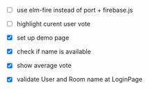 - [ ] use elm-fire instead of port + firebase.js
- [ ] highlight curent user vote

- [x] set up demo page
- [x] check if name is available
- [x] show average vote
- [x] validate User and Room name at LoginPage
